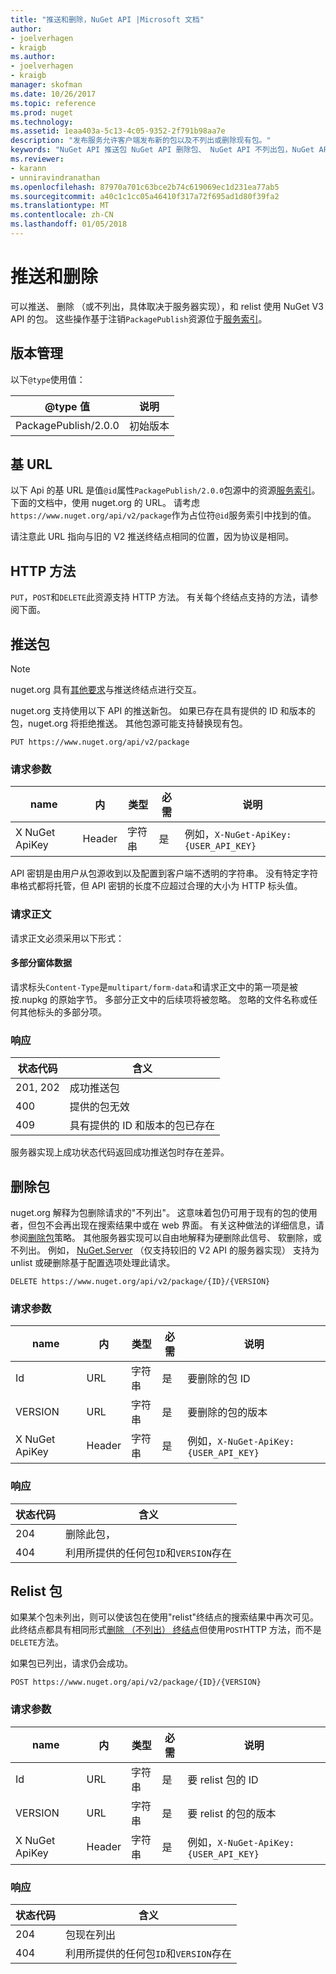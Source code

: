 ```yaml
---
title: "推送和删除，NuGet API |Microsoft 文档"
author:
- joelverhagen
- kraigb
ms.author:
- joelverhagen
- kraigb
manager: skofman
ms.date: 10/26/2017
ms.topic: reference
ms.prod: nuget
ms.technology: 
ms.assetid: 1eaa403a-5c13-4c05-9352-2f791b98aa7e
description: "发布服务允许客户端发布新的包以及不列出或删除现有包。"
keywords: "NuGet API 推送包 NuGet API 删除包、 NuGet API 不列出包，NuGet API 上载包、 NuGet API 创建包"
ms.reviewer:
- karann
- unniravindranathan
ms.openlocfilehash: 87970a701c63bce2b74c619069ec1d231ea77ab5
ms.sourcegitcommit: a40c1c1cc05a46410f317a72f695ad1d80f39fa2
ms.translationtype: MT
ms.contentlocale: zh-CN
ms.lasthandoff: 01/05/2018
---
```

# <a name="push-and-delete"></a>推送和删除

可以推送、 删除 （或不列出，具体取决于服务器实现），和 relist 使用 NuGet V3 API 的包。 这些操作基于注销`PackagePublish`资源位于[服务索引](service-index.md)。

## <a name="versioning"></a>版本管理

以下`@type`使用值：

@type 值          | 说明
-------------------- | -----
PackagePublish/2.0.0 | 初始版本

## <a name="base-url"></a>基 URL

以下 Api 的基 URL 是值`@id`属性`PackagePublish/2.0.0`包源中的资源[服务索引](service-index.md)。 下面的文档中，使用 nuget.org 的 URL。 请考虑`https://www.nuget.org/api/v2/package`作为占位符`@id`服务索引中找到的值。

请注意此 URL 指向与旧的 V2 推送终结点相同的位置，因为协议是相同。

## <a name="http-methods"></a>HTTP 方法

`PUT`，`POST`和`DELETE`此资源支持 HTTP 方法。 有关每个终结点支持的方法，请参阅下面。

## <a name="push-a-package"></a>推送包

> [!Note]
> nuget.org 具有[其他要求](NuGet-Protocols.md)与推送终结点进行交互。

nuget.org 支持使用以下 API 的推送新包。 如果已存在具有提供的 ID 和版本的包，nuget.org 将拒绝推送。 其他包源可能支持替换现有包。

```
PUT https://www.nuget.org/api/v2/package
```

### <a name="request-parameters"></a>请求参数

name           | 内     | 类型   | 必需 | 说明
-------------- | ------ | ------ | -------- | -----
X NuGet ApiKey | Header | 字符串 | 是      | 例如，`X-NuGet-ApiKey: {USER_API_KEY}`

API 密钥是由用户从包源收到以及配置到客户端不透明的字符串。 没有特定字符串格式都将托管，但 API 密钥的长度不应超过合理的大小为 HTTP 标头值。

### <a name="request-body"></a>请求正文

请求正文必须采用以下形式：

#### <a name="multipart-form-data"></a>多部分窗体数据

请求标头`Content-Type`是`multipart/form-data`和请求正文中的第一项是被按.nupkg 的原始字节。 多部分正文中的后续项将被忽略。 忽略的文件名称或任何其他标头的多部分项。

### <a name="response"></a>响应

状态代码 | 含义
----------- | -------
201, 202    | 成功推送包
400         | 提供的包无效
409         | 具有提供的 ID 和版本的包已存在

服务器实现上成功状态代码返回成功推送包时存在差异。

## <a name="delete-a-package"></a>删除包

nuget.org 解释为包删除请求的"不列出"。 这意味着包仍可用于现有的包的使用者，但包不会再出现在搜索结果中或在 web 界面。 有关这种做法的详细信息，请参阅[删除包](../policies/deleting-packages.md)策略。 其他服务器实现可以自由地解释为硬删除此信号、 软删除，或不列出。 例如， [NuGet.Server](https://www.nuget.org/packages/NuGet.Server) （仅支持较旧的 V2 API 的服务器实现） 支持为 unlist 或硬删除基于配置选项处理此请求。

```
DELETE https://www.nuget.org/api/v2/package/{ID}/{VERSION}
```

### <a name="request-parameters"></a>请求参数

name           | 内     | 类型   | 必需 | 说明
-------------- | ------ | ------ | -------- | -----
Id             | URL    | 字符串 | 是      | 要删除的包 ID
VERSION        | URL    | 字符串 | 是      | 要删除的包的版本
X NuGet ApiKey | Header | 字符串 | 是      | 例如，`X-NuGet-ApiKey: {USER_API_KEY}`

### <a name="response"></a>响应

状态代码 | 含义
----------- | -------
204         | 删除此包，
404         | 利用所提供的任何包`ID`和`VERSION`存在

## <a name="relist-a-package"></a>Relist 包

如果某个包未列出，则可以使该包在使用"relist"终结点的搜索结果中再次可见。 此终结点都具有相同形式[删除 （不列出） 终结点](#delete-a-package)但使用`POST`HTTP 方法，而不是`DELETE`方法。

如果包已列出，请求仍会成功。

```
POST https://www.nuget.org/api/v2/package/{ID}/{VERSION}
```

### <a name="request-parameters"></a>请求参数

name           | 内     | 类型   | 必需 | 说明
-------------- | ------ | ------ | -------- | -----
Id             | URL    | 字符串 | 是      | 要 relist 包的 ID
VERSION        | URL    | 字符串 | 是      | 要 relist 的包的版本
X NuGet ApiKey | Header | 字符串 | 是      | 例如，`X-NuGet-ApiKey: {USER_API_KEY}`

### <a name="response"></a>响应

状态代码 | 含义
----------- | -------
204         | 包现在列出
404         | 利用所提供的任何包`ID`和`VERSION`存在
